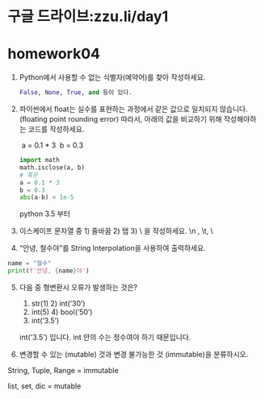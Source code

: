# 구글 드라이브:zzu.li/day1

# homework04

1. Python에서 사용할 수 없는 식별자(예약어)를 찾아 작성하세요.

   ```python
   False, None, True, and 등이 있다.
   ```






2. 파이썬에서 float는 실수를 표현하는 과정에서 같은 값으로 일치되지 않습니다.
   (floating point rounding error)
   따라서, 아래의 값을 비교하기 위해 작성해야하는 코드를 작성하세요.

   ​			a = 0.1 * 3
   ​			  b = 0.3

   ```python
   import math
   math.isclose(a, b) 
   # 혹은
   a = 0.1 * 3
   b = 0.3
   abs(a-b) < 1e-5
   ```
     python 3.5 부터 

3. 이스케이프 문자열 중 1) 줄바꿈 2) 탭 3) \ 을 작성하세요.
\n , \t, \\




4. “안녕, 철수야”를 String Interpolation을 사용하여 출력하세요.

```python
name = "철수"
print(f'안녕, {name}야')
```



5. 다음 중 형변환시 오류가 발생하는 것은?
    1) str(1) 2) int(‘30’)
    3) int(5) 4) bool(‘50’)
    5) int(‘3.5’)

    int('3.5') 입니다. int 안의 수는 정수여야 하기 때문입니다.

6. 변경할 수 있는 (mutable) 것과 변경 불가능한 것 (immutable)을 분류하시오.

String, Tuple, Range = immutable


list, set, dic = mutable